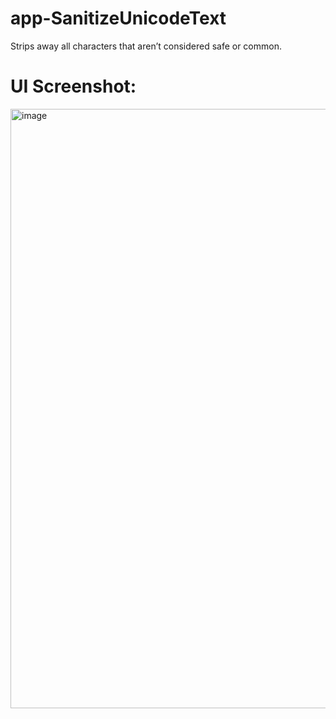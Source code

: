 # app-SanitizeUnicodeText
Strips away all characters that aren’t considered safe or common.

# UI Screenshot:
<img width="959" alt="image" src="https://github.com/user-attachments/assets/24ce1458-e8dc-4971-828b-f136e6ae5852" />
